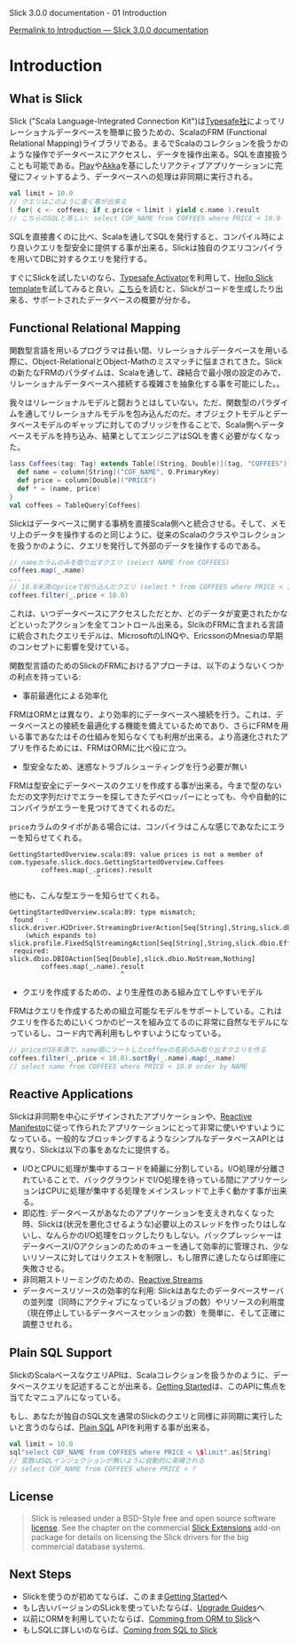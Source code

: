 Slick 3.0.0 documentation - 01 Introduction

[Permalink to Introduction — Slick 3.0.0 documentation](http://slick.typesafe.com/doc/3.0.0/introduction.html)

Introduction
============

What is Slick
--------------
<!-- What is Slick -->

Slick ("Scala Language-Integrated Connection Kit")は[Typesafe社](http://www.typesafe.com)によってリレーショナルデータベースを簡単に扱うための、ScalaのFRM (Functional Relational Mapping)ライブラリである。まるでScalaのコレクションを扱うかのような操作でデータベースにアクセスし、データを操作出来る。SQLを直接扱うことも可能である。[Play](https://playframework.com/)や[Akka](http://akka.io/)を基にしたリアクティブアプリケーションに完璧にフィットするよう、データベースへの処理は非同期に実行される。

<!-- Slick ("Scala Language-Integrated Connection Kit") is [Typesafe](http://www.typesafe.com)'s Functional Relational Mapping (FRM) library for Scala that makes it easy to work with relational databases. It allows you to work with stored data almost as if you were using Scala collections while at the same time giving you full control over when a database access happens and which data is transferred. You can also use SQL directly. Execution of database actions is done asynchronously, making Slick a perfect fit for your reactive applications based on Play\_ and Akka\_. -->

```scala
val limit = 10.0
// クエリはこのように書く事が出来る
( for( c <- coffees; if c.price < limit ) yield c.name ).result
// こちらのSQLと等しい: select COF_NAME from COFFEES where PRICE < 10.0
```

SQLを直接書くのに比べ、Scalaを通してSQLを発行すると、コンパイル時により良いクエリを型安全に提供する事が出来る。Slickは独自のクエリコンパイラを用いてDBに対するクエリを発行する。

<!--When using Scala instead of SQL for your queries you profit from the compile-time safety(何これ) and compositionality. Slick can generate queries for different backends including your own, using its extensible query compiler. -->

すぐにSlickを試したいのなら、[Typesafe Activator](https://typesafe.com/activator)を利用して、[Hello Slick template](https://typesafe.com/activator/template/hello-slick-3.0)を試してみると良い。[こちら](http://slick.typesafe.com/doc/3.0.0/supported-databases.html)を読むと、Slickがコードを生成したり出来る、サポートされたデータベースの概要が分かる。

<!-- Get started learning Slick in minutes using the Hello Slick template\_ in Typesafe Activator\_. See here \<supported-databases\> for an overview of the supported database systems for which Slick can generate code. -->

Functional Relational Mapping
-----------------------------

関数型言語を用いるプログラマは長い間、リレーショナルデータベースを用いる際に、Object-RelationalとObject-Mathのミスマッチに悩まされてきた。Slickの新たなFRMのパラダイムは、Scalaを通して、疎結合で最小限の設定のみで、リレーショナルデータベースへ接続する複雑さを抽象化する事を可能にした。。

<!-- Functional programmers have long suffered Object-Relational and Object-Math impedance mismatches when connecting to relational databases. Slick's new Functional Relational Mapping (FRM) paradigm allows mapping to be completed within Scala, with loose-coupling, minimal configuration requirements, and a number of other major advantages that abstract the complexities away from connecting with relational databases. -->

我々はリレーショナルモデルと闘おうとはしていない。ただ、関数型のパラダイムを通してリレーショナルモデルを包み込んだのだ。オブジェクトモデルとデータベースモデルのギャップに対してのブリッジを作ることで、Scala側へデータベースモデルを持ち込み、結果としてエンジニアはSQLを書く必要がなくなった。

<!-- We don't try to fight the relational model, we embrace it through a functional paradigm. Instead of trying to bridge the gap between the object model and the database model, we've brought the database model into Scala so developers don't need to write SQL code. -->

```scala
lass Coffees(tag: Tag) extends Table[(String, Double)](tag, "COFFEES") {
  def name = column[String]("COF_NAME", O.PrimaryKey)
  def price = column[Double]("PRICE")
  def * = (name, price)
}
val coffees = TableQuery[Coffees]
```

Slickはデータベースに関する事柄を直接Scala側へと統合させる。そして、メモリ上のデータを操作するのと同じように、従来のScalaのクラスやコレクションを扱うかのように、クエリを発行して外部のデータを操作するのである。

<!-- Slick integrates databases directly into Scala, allowing stored and remote data to be queried and processed in the same way as in-memory data, using ordinary Scala classes and collections. -->

```scala
// nameカラムのみを取り出すクエリ (select NAME from COFFEES)
coffees.map(_.name)
...
// 10.0未満のpriceで絞り込んだクエリ (select * from COFFEES where PRICE < 10.0)
coffees.filter(_.price < 10.0)
```

これは、いつデータベースにアクセスしただとか、どのデータが変更されたかなどといったアクションを全てコントロール出来る。SlcikのFRMに含まれる言語に統合されたクエリモデルは、MicrosoftのLINQや、EricssonのMnesiaの早期のコンセプトに影響を受けている。

<!-- This enables full control over when a database is accessed and which data is transferred. The language integrated query model in Slick's FRM is inspired by the LINQ project at Microsoft and leverages concepts tracing all the way back to the early work of Mnesia at Ericsson. -->

関数型言語のためのSlickのFRMにおけるアプローチは、以下のようないくつかの利点を持っている:

<!-- Some of the key benefits of Slick's FRM approach for functional programming include: -->

- 事前最適化による効率化
<!-- -   Efficiency with Pre-Optimization -->

FRMはORMとは異なり、より効率的にデータベースへ接続を行う。これは、データベースとの接続を最適化する機能を備えているためであり、さらにFRMを用いる事であなたはその仕組みを知らなくても利用が出来る。より高速化されたアプリを作るためには、FRMはORMに比べ役に立つ。

<!-- FRM is more efficient way to connect; unlike ORM it has the ability to pre-optimize its communication with the database - and with FRM you get this out of the box. The road to making an app faster is much shorter with FRM than ORM. -->

- 型安全なため、迷惑なトラブルシューティングを行う必要が無い
<!-- -   No More Tedious Troubleshooting with Type Safety -->

FRMは型安全にデータベースのクエリを作成する事が出来る。今まで型のないただの文字列だけでエラーを探してきたデベロッパーにとっても、今や自動的にコンパイラがエラーを見つけてきてくれるのだ。

<!-- FRM brings type safety to building database queries. Developers are more productive because the compiler finds errors automatically versus the typical tedious troubleshooting required of finding errors in untyped strings. -->

`price`カラムのタイポがある場合には、コンパイラはこんな感じであなたにエラーを知らせてくれる。
<!-- Misspelled the column name `price`? The compiler will tell you: -->

```
GettingStartedOverview.scala:89: value prices is not a member of com.typesafe.slick.docs.GettingStartedOverview.Coffees
        coffees.map(_.prices).result
                      ^
```

他にも、こんな型エラーを知らせてくれる。
<!-- The same goes for type errors: -->

```
GettingStartedOverview.scala:89: type mismatch;
 found   : slick.driver.H2Driver.StreamingDriverAction[Seq[String],String,slick.dbio.Effect.Read]
    (which expands to)  slick.profile.FixedSqlStreamingAction[Seq[String],String,slick.dbio.Effect.Read]
 required: slick.dbio.DBIOAction[Seq[Double],slick.dbio.NoStream,Nothing]
        coffees.map(_.name).result
                            ^
```

- クエリを作成するための、より生産性のある組み立てしやすいモデル
<!-- -   A More Productive, Composable Model for Building Queries -->

FRMはクエリを作成するための組立可能なモデルをサポートしている。これはクエリを作るためにいくつかのピースを組み立てるのに非常に自然なモデルになっているし、コード内で再利用もしやすいようになっている。
<!-- FRM supports a composable model for building queries. It's a very natural model to compose pieces together to build a query, and then reuse pieces across your code base. -->

```scala
// priceが10未満で、name順にソートしたcoffeeの名前のみ取り出すクエリを作る
coffees.filter(_.price < 10.0).sortBy(_.name).map(_.name)
// select name from COFFEES where PRICE < 10.0 order by NAME
```

Reactive Applications
---------------------

Slickは非同期を中心にデザインされたアプリケーションや、[Reactive Manifesto](http://www.reactivemanifesto.org/)に従って作られたアプリケーションにとって非常に使いやすいようになっている。一般的なブロッキングするようなシンプルなデータベースAPIとは異なり、Slickは以下の事をあなたに提供する。
<!-- Slick is easy to use in asynchronous, non-blocking application designs, and supports building applications according to the Reactive Manifesto\_. Unlike simple wrappers around traditional, blocking database APIs, Slick gives you: -->

- I/OとCPUに処理が集中するコードを綺麗に分割している。I/O処理が分離されていることで、バックグラウンドでI/O処理を待っている間にアプリケーションはCPUに処理が集中する処理をメインスレッドで上手く動かす事が出来る。
- 即応性: データベースがあなたのアプリケーションを支えきれなくなった時、Slickは(状況を悪化させるような)必要以上のスレッドを作ったりはしないし、なんらかのI/O処理をロックしたりもしない。バックプレッシャーはデータベースI/Oアクションのためのキューを通して効率的に管理され、少ないリソースに対してはリクエストを制限し、もし限界に達したならば即座に失敗させる。
- 非同期ストリーミングのための、[Reactive Streams](http://www.reactive-streams.org/)
- データベースリソースの効率的な利用: Slickはあなたのデータベースサーバの並列度（同時にアクティブになっているジョブの数）やリソースの利用度（現在停止しているデータベースセッションの数）を簡単に、そして正確に調整させれる。
<!-- -   Clean separation of I/O and CPU-intensive code: Isolating I/O allows you to keep your main thread pool busy with CPU-intensive parts of the application while waiting for I/O in the background. -->
<!-- -   Resilience under load: When a database cannot keep up with the load of your application, Slick will not create more and more threads (thus making the situation worse) or lock out all kinds of I/O. Back-pressure is controlled efficiently through a queue (of configurable size) for database I/O actions, allowing a certain number of requests to build up with very little resource usage and failing immediately once this limit has been reached. -->
<!-- -   Reactive Streams\_ for asynchronous streaming. -->
<!-- -   Efficient utilization of database resources: Slick can be tuned easily and precisely for the parallelism (number of concurrent active jobs) and resource ussage (number of currently suspended database sessions) of your database server. -->

Plain SQL Support
-----------------

SlickのScalaベースなクエリAPIは、Scalaコレクションを扱うかのように、データベースクエリを記述することが出来る。[Getting Started](http://slick.typesafe.com/doc/3.0.0/gettingstarted.html)は、このAPIに焦点を当てたマニュアルになっている。
<!-- The Scala-based query API for Slick allows you to write database queries like queries for Scala collections. Please see gettingstarted for an introduction. Most of this user manual focuses on this API. -->

もし、あなたが独自のSQL文を通常のSlickのクエリと同様に非同期に実行したいと言うのならば、[Plain SQL](http://slick.typesafe.com/doc/3.0.0/sql.html) APIを利用する事が出来る。
<!-- If you want to write your own SQL statements and still execute them asynchronously like a normal Slick queries, you can use the Plain SQL\<sql\> API: -->

```scala
val limit = 10.0
sql"select COF_NAME from COFFEES where PRICE < \$limit".as[String]
// 変数はSQLインジェクションが無いように自動的に束縛される
// select COF_NAME from COFFEES where PRICE < ?
```

License
-------

> Slick is released under a BSD-Style free and open source software [license](https://github.com/slick/slick/blob/3.0.0/LICENSE.txt). See the chapter on the commercial [Slick Extensions](http://slick.typesafe.com/doc/3.0.0/extensions.html) add-on package for details on licensing the Slick drivers for the big commercial database systems.

Next Steps
----------

- Slickを使うのが初めてならば、このまま[Getting Started](http://slick.typesafe.com/doc/3.0.0/gettingstarted.html)へ
- もし古いバージョンのSLickを使っていたならば、[Upgrade Guides](http://slick.typesafe.com/doc/3.0.0/upgrade.html)へ
- 以前にORMを利用していたならば、[Comming from ORM to Slick](http://slick.typesafe.com/doc/3.0.0/orm-to-slick.html)へ
- もしSQLに詳しいのならば、[Coming from SQL to Slick](http://slick.typesafe.com/doc/3.0.0/sql-to-slick.html)

<!-- -   If you are new to Slick, continue to Getting Started \<gettingstarted\> -->
<!-- -   If you have used an older version of Slick, make sure to read the Upgrade Guides \<upgrade\> -->
<!-- -   If you have used an ORM before, see Coming from ORM to Slick \<orm-to-slick\> -->
<!-- -   If you are familiar with SQL, see Coming from SQL to Slick \<sql-to-slick\> -->

